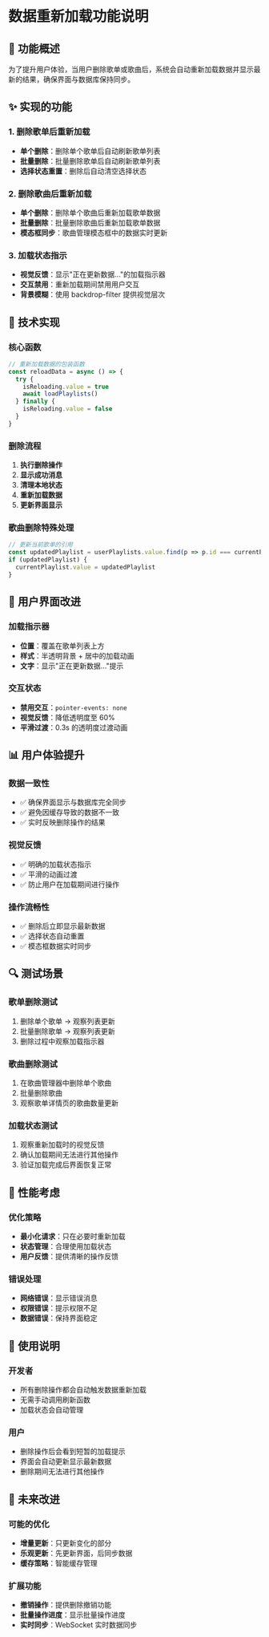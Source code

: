 # 数据重新加载功能说明

## 🔄 功能概述

为了提升用户体验，当用户删除歌单或歌曲后，系统会自动重新加载数据并显示最新的结果，确保界面与数据库保持同步。

## ✨ 实现的功能

### 1. 删除歌单后重新加载
- **单个删除**：删除单个歌单后自动刷新歌单列表
- **批量删除**：批量删除歌单后自动刷新歌单列表
- **选择状态重置**：删除后自动清空选择状态

### 2. 删除歌曲后重新加载
- **单个删除**：删除单个歌曲后重新加载歌单数据
- **批量删除**：批量删除歌曲后重新加载歌单数据
- **模态框同步**：歌曲管理模态框中的数据实时更新

### 3. 加载状态指示
- **视觉反馈**：显示"正在更新数据..."的加载指示器
- **交互禁用**：重新加载期间禁用用户交互
- **背景模糊**：使用 backdrop-filter 提供视觉层次

## 🔧 技术实现

### 核心函数
```javascript
// 重新加载数据的包装函数
const reloadData = async () => {
  try {
    isReloading.value = true
    await loadPlaylists()
  } finally {
    isReloading.value = false
  }
}
```

### 删除流程
1. **执行删除操作**
2. **显示成功消息**
3. **清理本地状态**
4. **重新加载数据**
5. **更新界面显示**

### 歌曲删除特殊处理
```javascript
// 更新当前歌单的引用
const updatedPlaylist = userPlaylists.value.find(p => p.id === currentPlaylist.value.id)
if (updatedPlaylist) {
  currentPlaylist.value = updatedPlaylist
}
```

## 🎨 用户界面改进

### 加载指示器
- **位置**：覆盖在歌单列表上方
- **样式**：半透明背景 + 居中的加载动画
- **文字**：显示"正在更新数据..."提示

### 交互状态
- **禁用交互**：`pointer-events: none`
- **视觉反馈**：降低透明度至 60%
- **平滑过渡**：0.3s 的透明度过渡动画

## 📊 用户体验提升

### 数据一致性
- ✅ 确保界面显示与数据库完全同步
- ✅ 避免因缓存导致的数据不一致
- ✅ 实时反映删除操作的结果

### 视觉反馈
- ✅ 明确的加载状态指示
- ✅ 平滑的动画过渡
- ✅ 防止用户在加载期间进行操作

### 操作流畅性
- ✅ 删除后立即显示最新数据
- ✅ 选择状态自动重置
- ✅ 模态框数据实时同步

## 🔍 测试场景

### 歌单删除测试
1. 删除单个歌单 → 观察列表更新
2. 批量删除歌单 → 观察列表更新
3. 删除过程中观察加载指示器

### 歌曲删除测试
1. 在歌曲管理器中删除单个歌曲
2. 批量删除歌曲
3. 观察歌单详情页的歌曲数量更新

### 加载状态测试
1. 观察重新加载时的视觉反馈
2. 确认加载期间无法进行其他操作
3. 验证加载完成后界面恢复正常

## 🚀 性能考虑

### 优化策略
- **最小化请求**：只在必要时重新加载
- **状态管理**：合理使用加载状态
- **用户反馈**：提供清晰的操作反馈

### 错误处理
- **网络错误**：显示错误消息
- **权限错误**：提示权限不足
- **数据错误**：保持界面稳定

## 📝 使用说明

### 开发者
- 所有删除操作都会自动触发数据重新加载
- 无需手动调用刷新函数
- 加载状态会自动管理

### 用户
- 删除操作后会看到短暂的加载提示
- 界面会自动更新显示最新数据
- 删除期间无法进行其他操作

## 🔮 未来改进

### 可能的优化
- **增量更新**：只更新变化的部分
- **乐观更新**：先更新界面，后同步数据
- **缓存策略**：智能缓存管理

### 扩展功能
- **撤销操作**：提供删除撤销功能
- **批量操作进度**：显示批量操作进度
- **实时同步**：WebSocket 实时数据同步
